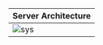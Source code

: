 |Server Architecture|
|--|
|![sys](https://user-images.githubusercontent.com/23611497/110599915-b8de0d80-81c6-11eb-9068-1048438c61b7.jpg)|